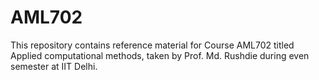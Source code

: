 # AML702
This repository contains reference material for Course AML702 titled Applied computational methods, taken by Prof. Md. Rushdie during even semester at IIT Delhi.
